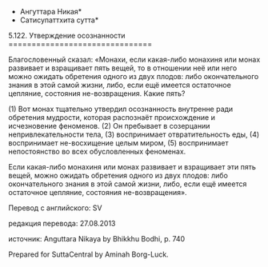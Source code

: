 * Ангуттара Никая*
* Сатисупаттхита сутта*

5\.122\. Утверждение осознанности
\=\=\=\=\=\=\=\=\=\=\=\=\=\=\=\=\=\=\=\=\=\=\=\=\=\=\=\=\=\=\=

Благословенный сказал: «Монахи, если какая\-либо монахиня или монах развивает и взращивает пять вещей, то в отношении неё или него можно ожидать обретения одного из двух плодов: либо окончательного знания в этой самой жизни, либо, если ещё имеется остаточное цепляние, состояния не\-возвращения\. Какие пять?

\(1\) Вот монах тщательно утвердил осознанность внутренне ради обретения мудрости, которая распознаёт происхождение и исчезновение феноменов\. \(2\) Он пребывает в созерцании непривлекательности тела, \(3\) воспринимает отвратительность еды, \(4\) воспринимает не\-восхищение целым миром, \(5\) воспринимает непостоянство во всех обусловленных феноменах\.

Если какая\-либо монахиня или монах развивает и взращивает эти пять вещей, можно ожидать обретения одного из двух плодов: либо окончательного знания в этой самой жизни, либо, если ещё имеется остаточное цепляние, состояния не\-возвращения»\.

Перевод с английского: SV

редакция перевода: 27\.08\.2013

источник: Anguttara Nikaya by Bhikkhu Bodhi, p\. 740

Prepared for SuttaCentral by Aminah Borg\-Luck\.
